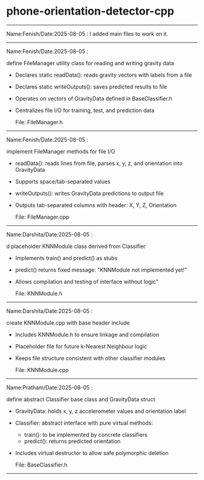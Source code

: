 # phone-orientation-detector-cpp

-----------------------------------------------------------------------------------------------------------------------------------------------------------------------------------

Name:Fenish/Date:2025-08-05 : I added main files to work on it.

-----------------------------------------------------------------------------------------------------------------------------------------------------------------------------------

Name:Fenish/Date:2025-08-05 :


define FileManager utility class for reading and writing gravity data

- Declares static readData(): reads gravity vectors with labels from a file
- Declares static writeOutputs(): saves predicted results to file
- Operates on vectors of GravityData defined in BaseClassifier.h
- Centralizes file I/O for training, test, and prediction data

  File: FileManager.h
  
-----------------------------------------------------------------------------------------------------------------------------------------------------------------------------------

 Name:Fenish/Date:2025-08-05 :

implement FileManager methods for file I/O

- readData(): reads lines from file, parses x, y, z, and orientation into GravityData
- Supports space/tab-separated values
- writeOutputs(): writes GravityData predictions to output file
- Outputs tab-separated columns with header: X, Y, Z, Orientation

  File: FileManager.cpp
-----------------------------------------------------------------------------------------------------------------------------------------------------------------------------------

 Name:Darshita/Date:2025-08-05 :

 d placeholder KNNModule class derived from Classifier

- Implements train() and predict() as stubs
- predict() returns fixed message: \"KNNModule not implemented yet!\"
- Allows compilation and testing of interface without logic"

  File: KNNModule.h
-----------------------------------------------------------------------------------------------------------------------------------------------------------------------------------

 Name:Darshita/Date:2025-08-05 :

 create KNNModule.cpp with base header include

- Includes KNNModule.h to ensure linkage and compilation
- Placeholder file for future k-Nearest Neighbour logic
- Keeps file structure consistent with other classifier modules

  File: KNNModule.cpp
-----------------------------------------------------------------------------------------------------------------------------------------------------------------------------------

Name:Pratham/Date:2025-08-05 :

define abstract Classifier base class and GravityData struct

- GravityData: holds x, y, z accelerometer values and orientation label
- Classifier: abstract interface with pure virtual methods:
  - train(): to be implemented by concrete classifiers
  - predict(): returns predicted orientation
- Includes virtual destructor to allow safe polymorphic deletion

  File: BaseClassifier.h

-----------------------------------------------------------------------------------------------------------------------------------------------------------------------------------

